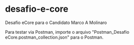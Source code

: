 # desafio-e-core
Desafio eCore para o Candidato Marco A Molinaro

Para testar via Postman, importe o arquivo "Postman_Desafio eCore.postman_collection.json" para o Postman.

